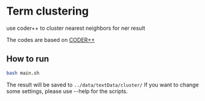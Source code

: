 # Term clustering

use coder++ to cluster nearest neighbors for ner result

The codes are based on [CODER++](https://github.com/GanjinZero/CODER/tree/master/coderpp/clustering)

## How to run

```bash
bash main.sh
```
The result will be saved to `../data/textData/cluster/` If you want to change some settings, please use --help for the scripts.